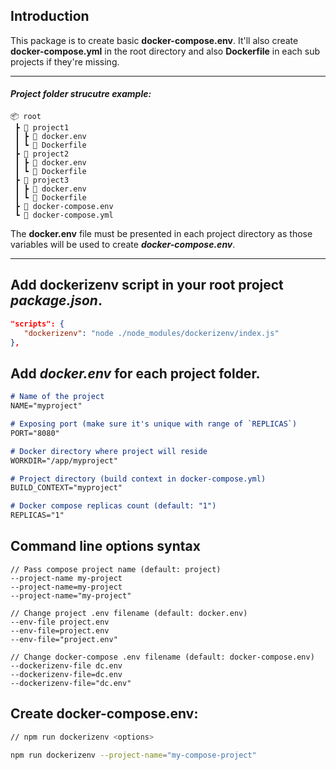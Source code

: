 ## Introduction
This package is to create basic **docker-compose.env**. It'll also create **docker-compose.yml** in the root directory and also **Dockerfile** in each sub projects if they're missing.

---

#### *Project folder strucutre example:*
```
📦 root
 ┣ 📂 project1
 ┃ ┣ 📜 docker.env
 ┃ ┗ 📜 Dockerfile
 ┣ 📂 project2
 ┃ ┣ 📜 docker.env
 ┃ ┗ 📜 Dockerfile
 ┣ 📂 project3
 ┃ ┣ 📜 docker.env
 ┃ ┗ 📜 Dockerfile
 ┣ 📜 docker-compose.env
 ┗ 📜 docker-compose.yml
 ```

The **docker.env** file must be presented in each project directory as those variables will be used to create ***docker-compose.env***.

---


## Add dockerizenv script in your root project ***package.json***.
```json
"scripts": {
   "dockerizenv": "node ./node_modules/dockerizenv/index.js"
},
```

## Add ***docker.env*** for each project folder.
```md
# Name of the project
NAME="myproject"

# Exposing port (make sure it's unique with range of `REPLICAS`)
PORT="8080"

# Docker directory where project will reside
WORKDIR="/app/myproject"

# Project directory (build context in docker-compose.yml)
BUILD_CONTEXT="myproject"

# Docker compose replicas count (default: "1")
REPLICAS="1"
```

## Command line options syntax
```
// Pass compose project name (default: project)
--project-name my-project
--project-name=my-project
--project-name="my-project"

// Change project .env filename (default: docker.env)
--env-file project.env
--env-file=project.env
--env-file="project.env"

// Change docker-compose .env filename (default: docker-compose.env)
--dockerizenv-file dc.env
--dockerizenv-file=dc.env
--dockerizenv-file="dc.env"
```

## Create **docker-compose.env**:
```bash
// npm run dockerizenv <options>

npm run dockerizenv --project-name="my-compose-project"
```